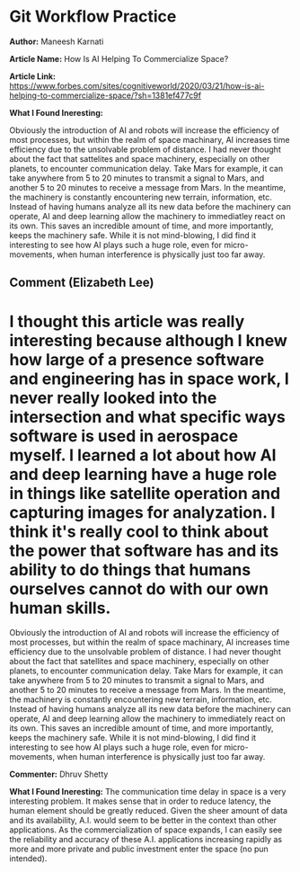 # Git Workflow Practice

**Author:** Maneesh Karnati

**Article Name:** How Is AI Helping To Commercialize Space?

**Article Link:** https://www.forbes.com/sites/cognitiveworld/2020/03/21/how-is-ai-helping-to-commercialize-space/?sh=1381ef477c9f

**What I Found Ineresting:**

<p>Obviously the introduction of AI and robots will increase the efficiency of most processes, but within the realm of space machinary, AI increases time efficiency due to the unsolvable problem of distance. I had never thought about the fact that sattelites and space machinery, especially on other planets, to encounter communication delay. Take Mars for example, it can take anywhere from 5 to 20 minutes to transmit a signal to Mars, and another 5 to 20 minutes to receive a message from Mars. In the meantime, the machinery is constantly encountering new terrain, information, etc. Instead of having humans analyze all its new data before the machinery can operate, AI and deep learning allow the machinery to immediatley react on its own. This saves an incredible amount of time, and more importantly, keeps the machinery safe. While it is not mind-blowing, I did find it interesting to see how AI plays such a huge role, even for micro-movements, when human interference is physically just too far away.</p>  

## Comment (Elizabeth Lee)
I thought this article was really interesting because although I knew how large of a presence software and engineering has in space work, I never really looked into the intersection and what specific ways software is used in aerospace myself. I learned a lot about how AI and deep learning have a huge role in things like satellite operation and capturing images for analyzation. I think it's really cool to think about the power that software has and its ability to do things that humans ourselves cannot do with our own human skills. 
======
Obviously the introduction of AI and robots will increase the efficiency of most processes, but within the realm of space machinary, AI increases time efficiency due to the unsolvable problem of distance. I had never thought about the fact that satellites and space machinery, especially on other planets, to encounter communication delay. Take Mars for example, it can take anywhere from 5 to 20 minutes to transmit a signal to Mars, and another 5 to 20 minutes to receive a message from Mars. In the meantime, the machinery is constantly encountering new terrain, information, etc. Instead of having humans analyze all its new data before the machinery can operate, AI and deep learning allow the machinery to immediately react on its own. This saves an incredible amount of time, and more importantly, keeps the machinery safe. While it is not mind-blowing, I did find it interesting to see how AI plays such a huge role, even for micro-movements, when human interference is physically just too far away.


**Commenter:** Dhruv Shetty

**What I Found Ineresting:**
The communication time delay in space is a very interesting problem. It makes sense that in order to reduce latency, the human element should be greatly reduced. Given the sheer amount of data and its availability, A.I. would seem to be better in the context than other applications. As the commercialization of space expands, I can easily see the reliability and accuracy of these A.I. applications increasing rapidly as more and more private and public investment enter the space (no pun intended).

